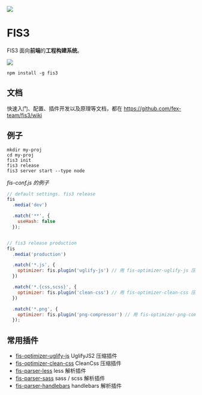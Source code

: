 ![](https://raw.githubusercontent.com/fex-team/fis3/dev2/doc/logo.png?token=AAmhm2K2RcHJIrIrvPWkf42FBo3nC5kYks5Vg2Z5wA%3D%3D)

# FIS3

FIS3 面向**前端**的**工程构建系统**。

![](https://img.shields.io/npm/v/fis3.svg)

```
npm install -g fis3
```

## 文档

快速入门、配置、插件开发以及原理等文档，都在 https://github.com/fex-team/fis3/wiki

## 例子

```
mkdir my-proj
cd my-proj
fis3 init
fis3 release
fis3 server start --type node
```

*fis-conf.js 的例子*

```js
// default settings. fis3 release
fis
  .media('dev')

  .match('**', {
    useHash: false
  });


// fis3 release production
fis
  .media('production')

  .match('*.js', {
    optimizer: fis.plugin('uglify-js') // 用 fis-optimizer-uglify-js 压缩 js
  })

  .match('*.{css,scss}', {
    optimizer: fis.plugin('clean-css') // 用 fis-optimizer-clean-css 压缩 css
  })

  .match('*.png', {
    optimizer: fis.plugin('png-compressor') // 用 fis-optimizer-png-compressor 压缩 png 图片
  });
```

## 常用插件

- [fis-optimizer-uglify-js](https://www.npmjs.com/package/fis-optimizer-uglify-js) UglifyJS2 压缩插件
- [fis-optimizer-clean-css](https://www.npmjs.com/package/fis-optimizer-clean-css) CleanCss  压缩插件
- [fis-parser-less](https://www.npmjs.com/package/fis-parser-less) less 解析插件
- [fis-parser-sass](https://www.npmjs.com/package/fis-parser-sass) sass / scss 解析插件
- [fis-parser-handlebars](https://www.npmjs.com/package/fis-parser-handlebars) handlebars 解析插件